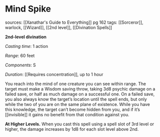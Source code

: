 # Mind Spike
sources: [[Xanathar's Guide to Everything]] pg 162
tags: [[Sorceror]], warlock, [[Wizard]], [[2nd level]], [[Divination Spells]]

**2nd-level divination**

*Casting time*: 1 action

*Range*: 60 feet

*Components*: S

*Duration*: [[Requires concentration]], up to 1 hour

You reach into the mind of one creature you can see within range. The target must make a Wisdom saving throw, taking 3d8 psychic damage on a failed save, or half as much damage on a successful one. On a failed save, you also always know the target’s location until the spell ends, but only while the two of you are on the same plane of existence. While you have this knowledge, the target can’t become hidden from you, and if it’s [[invisible]] it gains no benefit from that condition against you.

**At Higher Levels.** When you cast this spell using a spell slot of 3rd level or higher, the damage increases by 1d8 for each slot level above 2nd.
